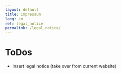 ```yaml
---
layout: default
title: Impressum
lang: en
ref: legal_notice
permalink: /legal_notice/
---
```


# ToDos
- Insert legal notice (take over from current website)